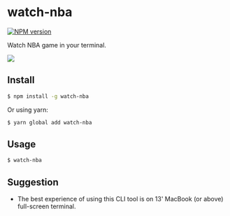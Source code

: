 # watch-nba

[![NPM version][npm-image]][npm-url]

Watch NBA game in your terminal.

![](https://user-images.githubusercontent.com/3382565/26973623-efd9e71a-4d49-11e7-811a-e0ac39837f41.png)

## Install

```sh
$ npm install -g watch-nba
```
Or using yarn:

```sh
$ yarn global add watch-nba
```

## Usage

```sh
$ watch-nba
```

## Suggestion

- The best experience of using this CLI tool is on 13' MacBook (or above) full-screen terminal.

[npm-image]: https://img.shields.io/npm/v/watch-nba.svg?style=flat-square
[npm-url]: https://npmjs.org/package/watch-nba

